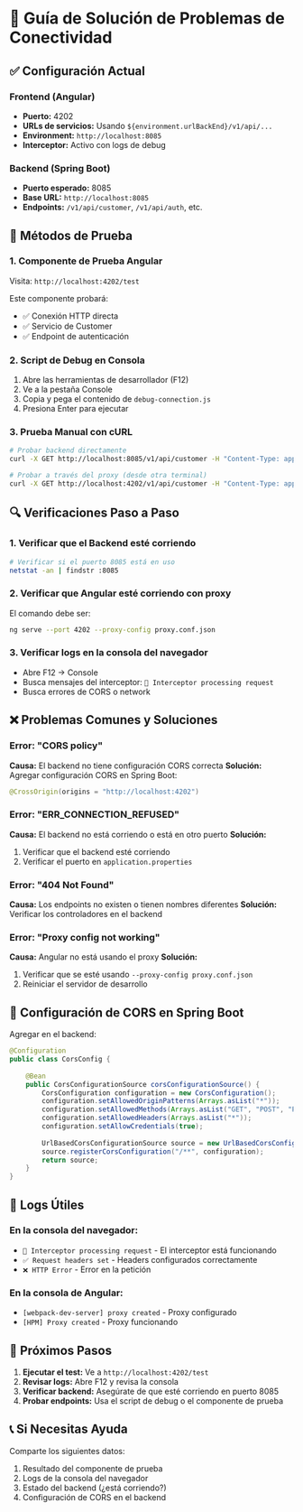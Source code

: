 # 🔧 Guía de Solución de Problemas de Conectividad

## ✅ Configuración Actual

### Frontend (Angular)
- **Puerto:** 4202
- **URLs de servicios:** Usando `${environment.urlBackEnd}/v1/api/...`
- **Environment:** `http://localhost:8085`
- **Interceptor:** Activo con logs de debug

### Backend (Spring Boot)
- **Puerto esperado:** 8085
- **Base URL:** `http://localhost:8085`
- **Endpoints:** `/v1/api/customer`, `/v1/api/auth`, etc.

## 🧪 Métodos de Prueba

### 1. Componente de Prueba Angular
Visita: `http://localhost:4202/test`

Este componente probará:
- ✅ Conexión HTTP directa
- ✅ Servicio de Customer
- ✅ Endpoint de autenticación

### 2. Script de Debug en Consola
1. Abre las herramientas de desarrollador (F12)
2. Ve a la pestaña Console
3. Copia y pega el contenido de `debug-connection.js`
4. Presiona Enter para ejecutar

### 3. Prueba Manual con cURL
```bash
# Probar backend directamente
curl -X GET http://localhost:8085/v1/api/customer -H "Content-Type: application/json"

# Probar a través del proxy (desde otra terminal)
curl -X GET http://localhost:4202/v1/api/customer -H "Content-Type: application/json"
```

## 🔍 Verificaciones Paso a Paso

### 1. Verificar que el Backend esté corriendo
```bash
# Verificar si el puerto 8085 está en uso
netstat -an | findstr :8085
```

### 2. Verificar que Angular esté corriendo con proxy
El comando debe ser:
```bash
ng serve --port 4202 --proxy-config proxy.conf.json
```

### 3. Verificar logs en la consola del navegador
- Abre F12 → Console
- Busca mensajes del interceptor: `🔄 Interceptor processing request`
- Busca errores de CORS o network

## ❌ Problemas Comunes y Soluciones

### Error: "CORS policy"
**Causa:** El backend no tiene configuración CORS correcta
**Solución:** Agregar configuración CORS en Spring Boot:
```java
@CrossOrigin(origins = "http://localhost:4202")
```

### Error: "ERR_CONNECTION_REFUSED"
**Causa:** El backend no está corriendo o está en otro puerto
**Solución:** 
1. Verificar que el backend esté corriendo
2. Verificar el puerto en `application.properties`

### Error: "404 Not Found"
**Causa:** Los endpoints no existen o tienen nombres diferentes
**Solución:** Verificar los controladores en el backend

### Error: "Proxy config not working"
**Causa:** Angular no está usando el proxy
**Solución:** 
1. Verificar que se esté usando `--proxy-config proxy.conf.json`
2. Reiniciar el servidor de desarrollo

## 🔧 Configuración de CORS en Spring Boot

Agregar en el backend:

```java
@Configuration
public class CorsConfig {
    
    @Bean
    public CorsConfigurationSource corsConfigurationSource() {
        CorsConfiguration configuration = new CorsConfiguration();
        configuration.setAllowedOriginPatterns(Arrays.asList("*"));
        configuration.setAllowedMethods(Arrays.asList("GET", "POST", "PUT", "DELETE", "OPTIONS"));
        configuration.setAllowedHeaders(Arrays.asList("*"));
        configuration.setAllowCredentials(true);
        
        UrlBasedCorsConfigurationSource source = new UrlBasedCorsConfigurationSource();
        source.registerCorsConfiguration("/**", configuration);
        return source;
    }
}
```

## 📝 Logs Útiles

### En la consola del navegador:
- `🔄 Interceptor processing request` - El interceptor está funcionando
- `✅ Request headers set` - Headers configurados correctamente
- `❌ HTTP Error` - Error en la petición

### En la consola de Angular:
- `[webpack-dev-server] proxy created` - Proxy configurado
- `[HPM] Proxy created` - Proxy funcionando

## 🎯 Próximos Pasos

1. **Ejecutar el test:** Ve a `http://localhost:4202/test`
2. **Revisar logs:** Abre F12 y revisa la consola
3. **Verificar backend:** Asegúrate de que esté corriendo en puerto 8085
4. **Probar endpoints:** Usa el script de debug o el componente de prueba

## 📞 Si Necesitas Ayuda

Comparte los siguientes datos:
1. Resultado del componente de prueba
2. Logs de la consola del navegador
3. Estado del backend (¿está corriendo?)
4. Configuración de CORS en el backend